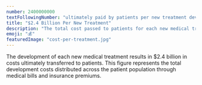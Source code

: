 ```yaml
---
number: 2400000000
textFollowingNumber: "ultimately paid by patients per new treatment developed"
title: "$2.4 Billion Per New Treatment"
description: "The total cost passed to patients for each new medical treatment developed"
emoji: "💰"
featuredImage: "cost-per-treatment.jpg"
---
```


The development of each new medical treatment results in $2.4 billion in costs ultimately transferred to patients. This figure represents the total development costs distributed across the patient population through medical bills and insurance premiums. 